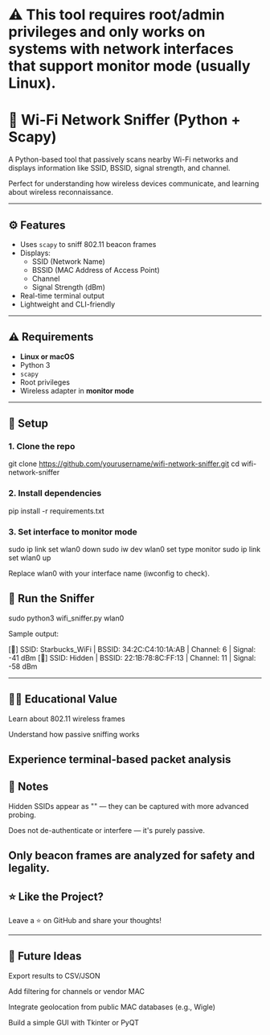 # ⚠️ This tool requires root/admin privileges and only works on systems with network interfaces that support monitor mode (usually Linux).

# 📡 Wi-Fi Network Sniffer (Python + Scapy)

A Python-based tool that passively scans nearby Wi-Fi networks and displays information like SSID, BSSID, signal strength, and channel.

Perfect for understanding how wireless devices communicate, and learning about wireless reconnaissance.

---

## ⚙️ Features

- Uses `scapy` to sniff 802.11 beacon frames
- Displays:
  - SSID (Network Name)
  - BSSID (MAC Address of Access Point)
  - Channel
  - Signal Strength (dBm)
- Real-time terminal output
- Lightweight and CLI-friendly

---

## ⚠️ Requirements

- **Linux or macOS**
- Python 3
- `scapy`
- Root privileges
- Wireless adapter in **monitor mode**

---

## 🚀 Setup

### 1. Clone the repo

git clone https://github.com/yourusername/wifi-network-sniffer.git
cd wifi-network-sniffer

 
### 2. Install dependencies

pip install -r requirements.txt

### 3. Set interface to monitor mode

sudo ip link set wlan0 down
sudo iw dev wlan0 set type monitor
sudo ip link set wlan0 up


Replace wlan0 with your interface name (iwconfig to check).


## 🧪 Run the Sniffer

sudo python3 wifi_sniffer.py wlan0

Sample output:

[📶] SSID: Starbucks_WiFi | BSSID: 34:2C:C4:10:1A:AB | Channel: 6 | Signal: -41 dBm
[📶] SSID: Hidden | BSSID: 22:1B:78:8C:FF:13 | Channel: 11 | Signal: -58 dBm

---
## 👨‍💻 Educational Value
Learn about 802.11 wireless frames

Understand how passive sniffing works

Experience terminal-based packet analysis
---
## 🧠 Notes
Hidden SSIDs appear as "" — they can be captured with more advanced probing.

Does not de-authenticate or interfere — it's purely passive.

Only beacon frames are analyzed for safety and legality.
---
## ⭐ Like the Project?
Leave a ⭐ on GitHub and share your thoughts!

---
## 🔮 Future Ideas
Export results to CSV/JSON

Add filtering for channels or vendor MAC

Integrate geolocation from public MAC databases (e.g., Wigle)

Build a simple GUI with Tkinter or PyQT
